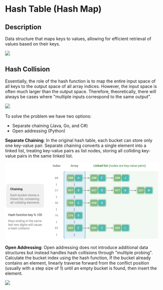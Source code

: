 # Hash Table (Hash Map)

## Description

Data structure that maps keys to values, allowing for efficient retrieval of values based on their keys.

<img src="image3.jpg" style="width:5.20417in" />

## Hash Collision

Essentially, the role of the hash function is to map the entire input space of all keys to the output space of all array indices.
However, the input space is often much larger than the output space.
Therefore, theoretically, there will always be cases where "multiple inputs correspond to the same output".

<img src="image1.jpg" style="width:5.15833in" />

To solve the problem we have two options:

- Separate chaining (Java, Go, and C#)
- Open addressing (Python)

**Separate Chaining**: In the original hash table, each bucket can store only one key-value pair.
Separate chaining converts a single element into a linked list, treating key-value pairs as list nodes, storing all colliding key-value pairs in the same linked list.

![](hash_table/image4.jpg)

**Open Addressing**: Open addressing does not introduce additional data structures but instead handles hash collisions through "multiple probing". Calculate the bucket index using the hash function, If the bucket already contains an element, linearly traverse forward from the conflict position (usually with a step size of 1) until an empty bucket is found, then insert the element.

<img src="image2.jpg" style="width:4.34583in" />
